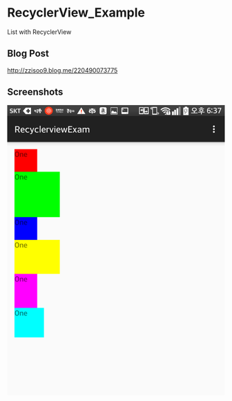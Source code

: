 # RecyclerView_Example
List with RecyclerView 

Blog Post
-----------
http://zzisoo9.blog.me/220490073775

Screenshots
-----------
![Screenshot](device-2015-09-23-183803.png)
